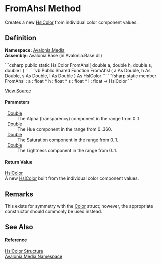 # FromAhsl Method


Creates a new <a href="T_Avalonia_Media_HslColor">HslColor</a> from individual color component values.



## Definition
**Namespace:** <a href="N_Avalonia_Media">Avalonia.Media</a>  
**Assembly:** Avalonia.Base (in Avalonia.Base.dll)

<Tabs groupId="api-code-preview">
<TabItem value="csharp" label="C#">
```csharp
public static HslColor FromAhsl(
	double a,
	double h,
	double s,
	double l
)
```
</TabItem>
<TabItem value="vb" label="VB">
```vb
Public Shared Function FromAhsl ( 
	a As Double,
	h As Double,
	s As Double,
	l As Double
) As HslColor
```
</TabItem>
<TabItem value="fsharp" label="F#">
```fsharp
static member FromAhsl : 
        a : float * 
        h : float * 
        s : float * 
        l : float -> HslColor 
```
</TabItem>
</Tabs>



<a href="https://github.com/AvaloniaUI/Avalonia/tree/master/src/Avalonia.Base/Media/HslColor.cs#L341" title="View the source code">View Source</a>



#### Parameters
<dl><dt>  <a href="https://learn.microsoft.com/dotnet/api/system.double" target="_blank" rel="noopener noreferrer">Double</a></dt><dd>The Alpha (transparency) component in the range from 0..1.</dd><dt>  <a href="https://learn.microsoft.com/dotnet/api/system.double" target="_blank" rel="noopener noreferrer">Double</a></dt><dd>The Hue component in the range from 0..360.</dd><dt>  <a href="https://learn.microsoft.com/dotnet/api/system.double" target="_blank" rel="noopener noreferrer">Double</a></dt><dd>The Saturation component in the range from 0..1.</dd><dt>  <a href="https://learn.microsoft.com/dotnet/api/system.double" target="_blank" rel="noopener noreferrer">Double</a></dt><dd>The Lightness component in the range from 0..1.</dd></dl>

#### Return Value
<a href="T_Avalonia_Media_HslColor">HslColor</a>  
A new <a href="T_Avalonia_Media_HslColor">HslColor</a> built from the individual color component values.

## Remarks
This exists for symmetry with the <a href="T_Avalonia_Media_Color">Color</a> struct; however, the appropriate constructor should commonly be used instead.

## See Also


#### Reference
<a href="T_Avalonia_Media_HslColor">HslColor Structure</a>  
<a href="N_Avalonia_Media">Avalonia.Media Namespace</a>  


